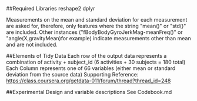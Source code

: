 ##Required Libraries
reshape2
dplyr

Measurements on the mean and standard deviation for each measurement are asked for, therefore, only features where the string "mean()" or "std()" are included. Other instances ("fBodyBodyGyroJerkMag-meanFreq()" or "angle(X,gravityMean)for example) indicate measurements other than mean and are not included.

##Elements of Tidy Data
Each row of the output data represents a combination of activity + subject_id (6 activities + 30 subjects = 180 total)
Each Column represents one of 66 variables (either mean or standard deviation from the source data)
Supporting Reference: https://class.coursera.org/getdata-011/forum/thread?thread_id=248

##Experimental Design and variable descriptions
See Codebook.md